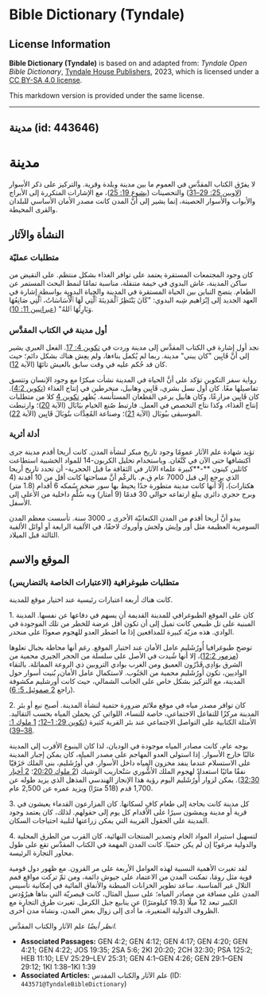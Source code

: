 # Bible Dictionary (Tyndale)

## License Information

**Bible Dictionary (Tyndale)** is based on and adapted from: _Tyndale Open Bible Dictionary_, [Tyndale House Publishers](https://tyndaleopenresources.com/), 2023, which is licensed under a [CC BY-SA 4.0 license](https://creativecommons.org/licenses/by-sa/4.0/legalcode.en).

This markdown version is provided under the same license.



--------------------------------

## مدينة (id: 443646)

مدينة
=====

لا يفرّق الكتاب المقدَّس في العموم ما بين مدينة وبلدة وقرية. والتركيز على ذكر الأسوار ([لاويين 25: 29–31](https://ref.ly/Lev25:29-Lev25:31)) والتحصينات ([يشوع 19: 25](https://ref.ly/Josh19:35))، مع الإشارات المتكررة إلى الأبراج والأبواب والأسوار الحصينة، إنما يشير إلى أنَّ المدن كانت مصدر الأمان الأساسي للبلدان والقرى المحيطة.

النشأة والآثار
--------------

### متطلبات عمليّة

كان وجود المجتمعات المستقرة يعتمد على توافر الغذاء بشكل منتظم. على النقيض من ساكن المدينة، عاش البدوي في خيمة متنقلة، مناسبة تمامًا لنمط البحث المستمر عن الطعام. يتضح التباين بين الحياة المستقرة في المدينة والحياة البدوية بواسطة إشارة في العهد الجديد إلى إبْرَاهيم شِبه البدوي: "كَانَ يَنْتَظِرُ ٱلْمَدِينَةَ ٱلَّتِي لَهَا ٱلْأَسَاسَاتُ، ٱلَّتِي صَانِعُهَا وَبَارِئُهَا ٱللهُ" ([عبرانيين 11: 10](https://ref.ly/Heb11:10)).

### أول مدينة في الكتاب المقدَّس

نجد أول إشارة في الكتاب المقدَّس إلى مدينة وردت في [تكوين 4: 17](https://ref.ly/Gen4:17). الفعل العبري يشير إلى أنَّ قَايِين "كان يبني" مدينة. ربما لم يُكمل بناءها، ولم يعِش هناك بشكل دائم؛ حيث كان قد حُكم عليه في وقت سابق بالعيش تائهًا (الآية [12](https://ref.ly/Gen4:12)).

رواية سفر التكوين تؤكد على أنَّ الحياة في المدينة نشأت مبكرًا مع وجود الإنسان وتتسق تفاصيلها معًا. كان أول نسل بشري، قَايِين وهابيل، منخرطين في إنتاج الغذاء ([تكوين 4:2](https://ref.ly/Gen4:2)). كان قَايِين مزارعًا، وكان هابيل يرعى القطعان المستأنسة. يُظهر [تكوين 4](https://ref.ly/Gen4:1-Gen4:26) كلا من متطلبات إنتاج الغذاء، وكذا نتاج التخصص في العمل. فارتبط صُنع الخيام بيَابَال (الآية [20](https://ref.ly/Gen4:20))؛ وارتبطت الموسيقى بيُوبَال (الآية [21](https://ref.ly/Gen4:21))؛ وصناعة المُعِدَّات بتُوبَالَ قَايِين (الآية [22](https://ref.ly/Gen4:22)).

### أدلة أثرية

تؤيد شهادة علم الآثار عمومًا وجود تاريخ مبكر لنشأة المدن. كانت أريحا أقدم مدينة جرى اكتشافها حتى الآن في كَنْعَان. وباستخدام تحليل الكربون\-14 للمواد الخشبية استطاعت كاثلين كينون **\-**كبيرة علماء الآثار في الثقافة ما قبل الحجرية\- أن تحدد تاريخ أريحا الذي يرجع إلى قبل 7000 عام ق.م. بالرغْم أنَّ مساحتها كانت أقل من 10 أفدنة (4 هكتارات)، إلّا أنها كانت مدينة متطورة جدًا يحيط بها سور ضخم سُمكه 6 أقدام (1\.8 متر) وبرج حجري دائري يبلغ ارتفاعه حوالي 30 قدمًا (9 أمتار) وبه سُلَّمٍ داخلية من الأعلى إلى الأسفل.

يبدو أنَّ أريحا أقدم من المدن الكنعانيّة الأخرى بـ 3000 سنة. تأسست معظم المدن السومرية العظيمة مثل أُور وإيش ولجش وأوروك لاحقًا، في الألفية الرابعة أو أوائل الألفية الثالثة قبل الميلاد.

الموقع والاسم
-------------

### متطلبات طبوغرافية (الاعتبارات الخاصة بالتضاريس)

كانت هناك أربعة اعتبارات رئيسية عند اختيار موقع للمدينة.

1\. كان على الموقع الطبوغرافي للمدينة القديمة أن يسهم في دفاعها عن نفسها. المدينة المبنية على تل طبيعي كانت تميل إلى أن تكون أقل عرضة للخطر من تلك الموجودة في الوادي. هذه مزيّة كبيرة للمدافعين إذا ما اضطر العدو للهجوم صعودًا على منحدر.

توضح طبوغرافيا أُورُشَليم عامل الأمان عند اختيار الموقع. رغم أنها محاطة بجبال تعلوها ([مزمور 12:2](https://ref.ly/Ps125:2))، إلا أنها شُيدت في الأصل على سلسلة من الحجر الجيري محمية من الشرق بوَادِي قَدْرُون العميق ومن الغرب بوادي التروبين ذي الروعة المماثلة. بالتقاء الواديين، تكون أُورُشَليم محمية من الجَنُوب. لاستكمال عامل الأمان، بُنيت أسوار حول المدينة، مع التركيز بشكل خاص على الجانب الشمالي، حيث كانت أُورشليم مكشوفة (راجع [2 صموئيل 5: 6](https://ref.ly/2Sam5:6)).

2\. كان توافر مصدر مياه في موقع ملائم ضرورة حتمية لنشأة المدينة. أصبح نبع أو بئر المدينة مركزًا للتفاعل الاجتماعي، خاصة للنساء، اللواتي كن يحملن المياه بحسب التقاليد. الأمثلة الكتابية على التواصل الاجتماعي عند بئر القرية كثيرة ([تكوين 29: 1–12؛](https://ref.ly/Gen29:1-Gen29:12) [1 ملوك 1: 38–39](https://ref.ly/1Kgs1:38-1Kgs1:39)).

بوجه عام، كانت مصادر المياه موجودة في الوديان، لذا كان الينبوع الأقرب إلى المدينة غالبًا خارج الأسوار. إذا استولى العدو المهاجم على مصدر المياه، كان يمكن إجبار المدينة على الاستسلام عندما ينفد مخزون المياه داخل الأسوار. في أُورُشَليم، بنى الملك حَزَقيّا نفقًا مائيًا استعدادً لهجوم الملك الأشُّوري سَنْحاريب الوشيك ([2 ملوك 20:20](https://ref.ly/2Kgs20:20)؛ [2 أخبار 32:30](https://ref.ly/2Chr32:30)). يمكن لزوار أُورُشَليم اليوم رؤية هذا الإنجاز الهندسي المذهل الذي يزيد طوله عن 1,700 قدم (518 مترًا) ويزيد عمره عن 2,500 عام.

3\. كل مدينة كانت بحاجة إلى طعام كافٍ لسكانها. كان المزارعون القدماء يعيشون في قرية أو مدينة ويمشون سيرًا على الأقدام كل يوم إلى حقولهم. لذلك، كان يعتمد وجود المدينة على الحقول القريبة التي يمكن زراعتها لتلبية احتياجات السكان.

4\. لتسهيل استيراد المواد الخام وتصدير المنتجات النهائية، كان القرب من الطرق المحلية والدولية مرغوبًا إن لم يكن حتميًا. كانت المدن المهمة في الكتاب المقدَّس تقع على طول محاور التجارة الرئيسة.

لقد تغيرت الأهمية النسبية لهذه العوامل الأربعة على مر القرون. مع ظهور دول قومية قوية مثل رومَا، تمكنت المدن من الاعتماد على جيوش دائمة، ومن ثمّ تركت مواقع قمم التلال غير المناسبة. ساعد تطوير الخزانات المبطنة والأنفاق المائية في إمكانية تأسيس المدن على مسافة من مصادر المياه؛ على سبيل المثال، كانت قيصريّة التي بناها هيرُوُدس الكبير تبعد 12 ميلًا (19\.3 كيلومترًا) عن ينابيع جبل الكرمل. تغيرت طرق التجارة مع الظروف الدولية المتغيرة، ما أدى إلى زوال بعض المدن، ونشأة مدن أخرى.

*انظر أيضًا* علم الآثار والكتاب المقدَّس.

* **Associated Passages:** GEN 4:2; GEN 4:12; GEN 4:17; GEN 4:20; GEN 4:21; GEN 4:22; JOS 19:35; 2SA 5:6; 2KI 20:20; 2CH 32:30; PSA 125:2; HEB 11:10; LEV 25:29–LEV 25:31; GEN 4:1–GEN 4:26; GEN 29:1–GEN 29:12; 1KI 1:38–1KI 1:39
* **Associated Articles:** علم الآثار والكتاب المقدس (ID: `443571@TyndaleBibleDictionary`)

